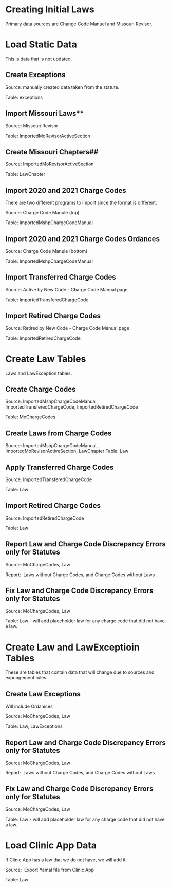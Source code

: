 # Creating Initial Laws

Primary data sources are Change Code Manuel and Missouri Revisor.

# Load Static Data

This is data that is not updated.

## Create Exceptions

Source: manually created data taken from the statute.

Table: exceptions

## Import Missouri Laws**

Source: Missouri Revisor 

Table: ImportedMoRevisorActiveSection

## Create Missouri Chapters##

Source: ImportedMoRevisorActiveSection

Table: LawChapter

## Import 2020 and 2021 Charge Codes

There are two different programs to import since the format is different.

Source: Charge Code Manule (top)

Table: ImportedMshpChargeCodeManual

## Import 2020 and 2021 Charge Codes Ordances

Source: Charge Code Manule (bottom)

Table: ImportedMshpChargeCodeManual

## Import Transferred Charge Codes

Source: Active by New Code - Charge Code Manual page

Table: ImportedTransferedChargeCode

## Import Retired Charge Codes

Source: Retired by New Code - Charge Code Manual page

Table: ImportedRetiredChargeCode

# Create Law Tables

Laws and LawException tables. 

## Create Charge Codes

Source: ImportedMshpChargeCodeManual, ImportedTransferedChargeCode, ImportedRetiredChargeCode

Table: MoChargeCodes

## Create Laws from Charge Codes

Source: ImportedMshpChargeCodeManual, ImportedMoRevisorActiveSection, LawChapter
Table: Law

## Apply Transferred Charge Codes

Source: ImportedTransferedChargeCode

Table: Law

## Import Retired Charge Codes

Source: ImportedRetiredChargeCode

Table: Law

## Report Law and Charge Code Discrepancy Errors only for Statutes

Source: MoChargeCodes, Law

Report:  Laws without Charge Codes, and Charge Codes without Laws

## Fix Law and Charge Code Discrepancy Errors only for Statutes

Source: MoChargeCodes, Law

Table: Law - will add placeholder law for any charge code that did not have a law.




# Create Law and LawExceptioin Tables

These are tables that contain data that will change due to sources and expungement rules.

## Create Law Exceptions

Will include Ordanices

Source: MoChargeCodes, Law

Table: Law, LawExceptions

## Report Law and Charge Code Discrepancy Errors only for Statutes

Source: MoChargeCodes, Law

Report:  Laws without Charge Codes, and Charge Codes without Laws

## Fix Law and Charge Code Discrepancy Errors only for Statutes

Source: MoChargeCodes, Law

Table: Law - will add placeholder law for any charge code that did not have a law.

# Load Clinic App Data

If Clinic App has a law that we do not have, we will add it.

Source:  Export Yamal file from Clinic App

Table: Law
